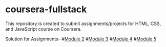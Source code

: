 # coursera-fullstack

This repository is created to submit assignments/projects for HTML, CSS, and JavaScript course on Coursera.

Solution for Assignments-
#[Module 2](https://dhruv2502.github.io/coursera-fullstack/Module_2/)
#[Module 3](https://dhruv2502.github.io/coursera-fullstack/Module_3/)
#[Module 4](https://dhruv2502.github.io/coursera-fullstack/Module_4/)
#[Module 5](https://dhruv2502.github.io/coursera-fullstack/Module_5/index.html)
